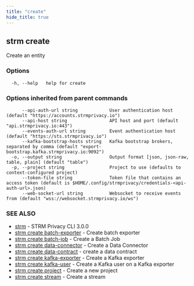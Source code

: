 ```yaml
---
title: "create"
hide_title: true
---
```

## strm create

Create an entity

### Options

```
  -h, --help   help for create
```

### Options inherited from parent commands

```
      --api-auth-url string            User authentication host (default "https://accounts.strmprivacy.io")
      --api-host string                API host and port (default "api.strmprivacy.io:443")
      --events-auth-url string         Event authentication host (default "https://sts.strmprivacy.io")
      --kafka-bootstrap-hosts string   Kafka bootstrap brokers, separated by comma (default "export-bootstrap.kafka.strmprivacy.io:9092")
  -o, --output string                  Output format [json, json-raw, table, plain] (default "table")
  -p, --project string                 Project to use (defaults to context-configured project)
      --token-file string              Token file that contains an access token (default is $HOME/.config/strmprivacy/credentials-<api-auth-url>.json)
      --web-socket-url string          Websocket to receive events from (default "wss://websocket.strmprivacy.io/ws")
```

### SEE ALSO

* [strm](docs/04-reference/01-cli-reference/strm/index.md)	 - STRM Privacy CLI 3.0.0
* [strm create batch-exporter](docs/04-reference/01-cli-reference/strm/create/batch-exporter.md)	 - Create batch exporter
* [strm create batch-job](docs/04-reference/01-cli-reference/strm/create/batch-job.md)	 - Create a Batch Job
* [strm create data-connector](docs/04-reference/01-cli-reference/strm/create/data-connector/index.md)	 - Create a Data Connector
* [strm create data-contract](docs/04-reference/01-cli-reference/strm/create/data-contract.md)	 - create a data contract
* [strm create kafka-exporter](docs/04-reference/01-cli-reference/strm/create/kafka-exporter.md)	 - Create a Kafka exporter
* [strm create kafka-user](docs/04-reference/01-cli-reference/strm/create/kafka-user.md)	 - Create a Kafka user on a Kafka exporter
* [strm create project](docs/04-reference/01-cli-reference/strm/create/project.md)	 - Create a new project
* [strm create stream](docs/04-reference/01-cli-reference/strm/create/stream.md)	 - Create a stream

